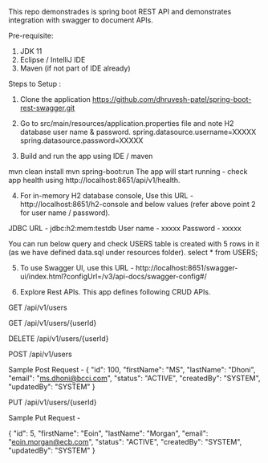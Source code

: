 This repo demonstrades is spring boot REST API and demonstrates integration with swagger to document APIs. 

Pre-requisite:
1) JDK 11
2) Eclipse / IntelliJ IDE 
3) Maven (if not part of IDE already)

Steps to Setup :
1. Clone the application
https://github.com/dhruvesh-patel/spring-boot-rest-swagger.git

2. Go to src/main/resources/application.properties file and note H2 database user name & password. 
spring.datasource.username=XXXXX
spring.datasource.password=XXXXX

3. Build and run the app using IDE / maven

mvn clean install 
mvn spring-boot:run
The app will start running - check app health using http://localhost:8651/api/v1/health.

4. For in-memory H2 database console, Use this URL - http://localhost:8651/h2-console and below values (refer above point 2 for user name / password).

JDBC URL - jdbc:h2:mem:testdb
User name - xxxxx
Password - xxxxx

You can run below query and check USERS table is created with 5 rows in it (as we have defined data.sql under resources folder). 
select * from USERS;

5. To use Swagger UI, use this URL -  http://localhost:8651/swagger-ui/index.html?configUrl=/v3/api-docs/swagger-config#/

6. Explore Rest APIs. This app defines following CRUD APIs.

GET /api/v1/users

GET /api/v1/users/{userId}

DELETE /api/v1/users/{userId}

POST /api/v1/users

Sample Post Request - 
{
  "id": 100,
  "firstName": "MS",
  "lastName": "Dhoni",
  "email": "ms.dhoni@bcci.com",
  "status": "ACTIVE",
  "createdBy": "SYSTEM",
  "updatedBy": "SYSTEM"
}

PUT /api/v1/users/{userId}

Sample Put Request - 

{
  "id": 5,
  "firstName": "Eoin",
  "lastName": "Morgan",
  "email": "eoin.morgan@ecb.com",
  "status": "ACTIVE",
  "createdBy": "SYSTEM",
  "updatedBy": "SYSTEM"
}

